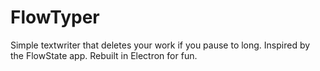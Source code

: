 # FlowTyper

Simple textwriter that deletes your work if you pause to long. Inspired by the FlowState app. Rebuilt in Electron for fun.
